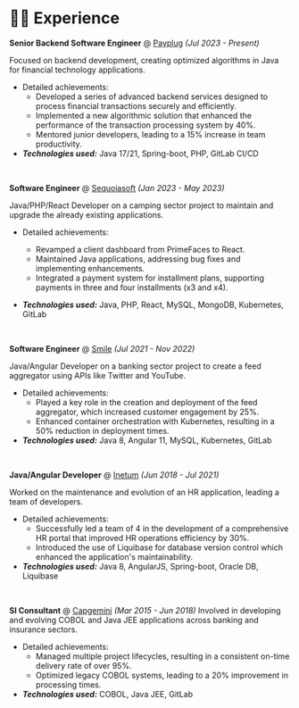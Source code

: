 # 👨‍💻 Experience

**Senior Backend Software Engineer** @ [Payplug](https://www.payplug.com/) _(Jul 2023 - Present)_

Focused on backend development, creating optimized algorithms in Java for financial technology applications.

- Detailed achievements:
  - Developed a series of advanced backend services designed to process financial transactions securely and efficiently.
  - Implemented a new algorithmic solution that enhanced the performance of the transaction processing system by 40%.
  - Mentored junior developers, leading to a 15% increase in team productivity.
- _**Technologies used:**_  Java 17/21, Spring-boot, PHP, GitLab CI/CD

&nbsp;

**Software Engineer** @ [Sequoiasoft](https://www.sequoiasoft.com/) _(Jan 2023 - May 2023)_

Java/PHP/React Developer on a camping sector project to maintain and upgrade the already existing applications.

- Detailed achievements:
  - Revamped a client dashboard from PrimeFaces to React.
  - Maintained Java applications, addressing bug fixes and implementing enhancements.
  - Integrated a payment system for installment plans, supporting payments in three and four installments (x3 and x4).

- _**Technologies used:**_  Java, PHP, React, MySQL, MongoDB, Kubernetes, GitLab

&nbsp;

**Software Engineer** @ [Smile](https://www.smile.eu/fr) _(Jul 2021 - Nov 2022)_

Java/Angular Developer on a banking sector project to create a feed aggregator using APIs like Twitter and YouTube.

- Detailed achievements:
  - Played a key role in the creation and deployment of the feed aggregator, which increased customer engagement by 25%.
  - Enhanced container orchestration with Kubernetes, resulting in a 50% reduction in deployment times.
- _**Technologies used:**_  Java 8, Angular 11, MySQL, Kubernetes, GitLab

&nbsp;

**Java/Angular Developer** @ [Inetum](https://www.inetum.com/en) _(Jun 2018 - Jul 2021)_

Worked on the maintenance and evolution of an HR application, leading a team of developers.

- Detailed achievements:
  - Successfully led a team of 4 in the development of a comprehensive HR portal that improved HR operations efficiency by 30%.
  - Introduced the use of Liquibase for database version control which enhanced the application's maintainability.
- _**Technologies used:**_ Java 8, AngularJS, Spring-boot, Oracle DB, Liquibase

&nbsp;

**SI Consultant** @ [Capgemini](https://www.capgemini.com/) _(Mar 2015 - Jun 2018)_
Involved in developing and evolving COBOL and Java JEE applications across banking and insurance sectors.

- Detailed achievements:
  - Managed multiple project lifecycles, resulting in a consistent on-time delivery rate of over 95%.
  - Optimized legacy COBOL systems, leading to a 20% improvement in processing times.
- _**Technologies used:**_  COBOL, Java JEE, GitLab